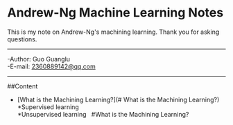 # Andrew-Ng Machine Learning Notes
This is my note on Andrew-Ng's machining learning. Thank you for asking questions.

******************

-Author: Guo Guanglu  
-E-mail: 2360889142@qq.com

***
##Content
* [What is the Machining Learning?](# What is the Machining Learning?)  
	*Supervised learning  
	*Unsupervised learning  
#What is the Machining Learning?

